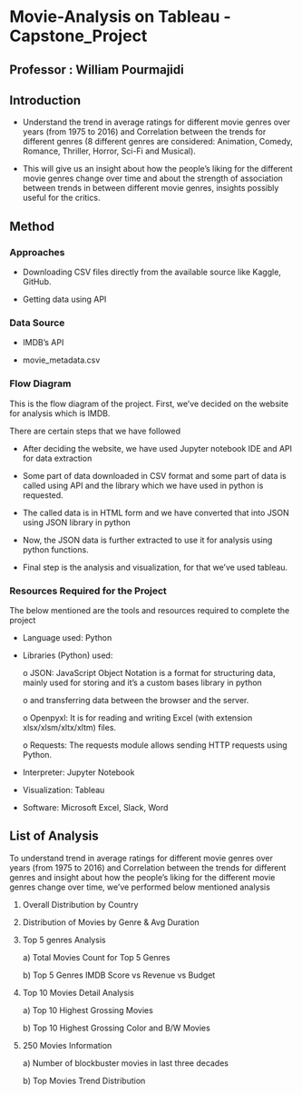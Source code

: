 # Movie-Analysis on Tableau - Capstone_Project

## Professor : William Pourmajidi

## Introduction

- Understand the trend in average ratings for different movie genres over years (from 1975 to 2016) and Correlation between the trends for different genres (8 different genres are considered:
Animation, Comedy, Romance, Thriller, Horror, Sci-Fi and Musical).

- This will give us an insight about how the people’s liking for the different movie genres change over time and about the strength of association between trends in between different movie genres,
insights possibly useful for the critics.

## Method

### Approaches

- Downloading CSV files directly from the available source like Kaggle, GitHub.

- Getting data using API

### Data Source

- IMDB’s API

- movie_metadata.csv

### Flow Diagram

This is the flow diagram of the project. First, we’ve decided on the website for analysis which is IMDB.

There are certain steps that we have followed

- After deciding the website, we have used Jupyter notebook IDE and API for data extraction

- Some part of data downloaded in CSV format and some part of data is called using API and the library which we have used in python is requested.

- The called data is in HTML form and we have converted that into JSON using JSON library in python

- Now, the JSON data is further extracted to use it for analysis using python functions.

- Final step is the analysis and visualization, for that we’ve used tableau.

### Resources Required for the Project

The below mentioned are the tools and resources required to complete the project

- Language used: Python

- Libraries (Python) used:

  o JSON: JavaScript Object Notation is a format for structuring data, mainly used for storing and it’s a custom bases library in python
  
  o and transferring data between the browser and the server.

  o Openpyxl: It is for reading and writing Excel (with extension xlsx/xlsm/xltx/xltm) files.

  o Requests: The requests module allows sending HTTP requests using Python.

- Interpreter: Jupyter Notebook

- Visualization: Tableau

- Software: Microsoft Excel, Slack, Word

## List of Analysis

To understand trend in average ratings for different movie genres over years (from 1975 to 2016) and Correlation between the trends for different genres and insight about how the people’s liking for the
different movie genres change over time, we’ve performed below mentioned analysis

1) Overall Distribution by Country

2) Distribution of Movies by Genre & Avg Duration

3) Top 5 genres Analysis

    a) Total Movies Count for Top 5 Genres

    b) Top 5 Genres IMDB Score vs Revenue vs Budget

4) Top 10 Movies Detail Analysis

    a) Top 10 Highest Grossing Movies

    b) Top 10 Highest Grossing Color and B/W Movies

5) 250 Movies Information

    a) Number of blockbuster movies in last three decades

    b) Top Movies Trend Distribution

